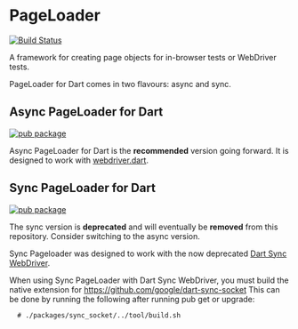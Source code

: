 PageLoader
==========

[![Build Status](https://travis-ci.org/google/pageloader.svg?branch=master)](https://travis-ci.org/google/pageloader)

A framework for creating page objects for in-browser tests or
WebDriver tests.

PageLoader for Dart comes in two flavours: async and sync.

Async PageLoader for Dart
-------------------------

[![pub package](https://img.shields.io/pub/v/pageloader.svg)](https://pub.dartlang.org/packages/pageloader)

Async PageLoader for Dart is the **recommended** version going forward. It is designed to work with [webdriver.dart](https://github.com/google/webdriver.dart). 

Sync PageLoader for Dart
------------------------

[![pub package](https://img.shields.io/pub/v/sync_pageloader.svg)](https://pub.dartlang.org/packages/sync_pageloader)

The sync version is **deprecated** and will eventually be **removed** from this repository.
Consider switching to the async version.

Sync Pageloader was designed to work with the now deprecated [Dart Sync WebDriver](https://github.com/google/dart-sync-webdriver).

When using Sync PageLoader with Dart Sync WebDriver, you must build the native extension for
https://github.com/google/dart-sync-socket
This can be done by running the following after running pub get or upgrade:
```
  # ./packages/sync_socket/../tool/build.sh
```
